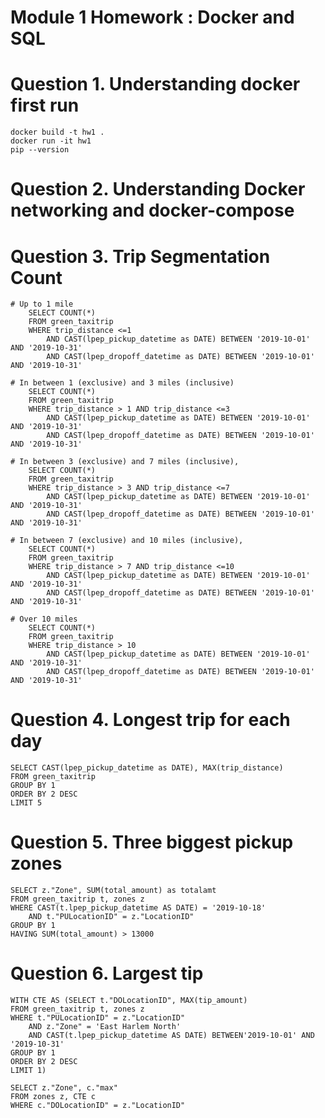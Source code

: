 # Module 1 Homework : Docker and SQL
# Question 1. Understanding docker first run
    docker build -t hw1 .
    docker run -it hw1
    pip --version

# Question 2. Understanding Docker networking and docker-compose

# Question 3. Trip Segmentation Count
    # Up to 1 mile
        SELECT COUNT(*) 
        FROM green_taxitrip
        WHERE trip_distance <=1
            AND CAST(lpep_pickup_datetime as DATE) BETWEEN '2019-10-01' AND '2019-10-31'
            AND CAST(lpep_dropoff_datetime as DATE) BETWEEN '2019-10-01' AND '2019-10-31'

    # In between 1 (exclusive) and 3 miles (inclusive)
        SELECT COUNT(*) 
        FROM green_taxitrip
        WHERE trip_distance > 1 AND trip_distance <=3
            AND CAST(lpep_pickup_datetime as DATE) BETWEEN '2019-10-01' AND '2019-10-31'
            AND CAST(lpep_dropoff_datetime as DATE) BETWEEN '2019-10-01' AND '2019-10-31'

    # In between 3 (exclusive) and 7 miles (inclusive),
        SELECT COUNT(*) 
        FROM green_taxitrip
        WHERE trip_distance > 3 AND trip_distance <=7
            AND CAST(lpep_pickup_datetime as DATE) BETWEEN '2019-10-01' AND '2019-10-31'
            AND CAST(lpep_dropoff_datetime as DATE) BETWEEN '2019-10-01' AND '2019-10-31'

    # In between 7 (exclusive) and 10 miles (inclusive),
        SELECT COUNT(*) 
        FROM green_taxitrip
        WHERE trip_distance > 7 AND trip_distance <=10
            AND CAST(lpep_pickup_datetime as DATE) BETWEEN '2019-10-01' AND '2019-10-31'
            AND CAST(lpep_dropoff_datetime as DATE) BETWEEN '2019-10-01' AND '2019-10-31'

    # Over 10 miles
        SELECT COUNT(*) 
        FROM green_taxitrip
        WHERE trip_distance > 10
            AND CAST(lpep_pickup_datetime as DATE) BETWEEN '2019-10-01' AND '2019-10-31'
            AND CAST(lpep_dropoff_datetime as DATE) BETWEEN '2019-10-01' AND '2019-10-31'

# Question 4. Longest trip for each day
    SELECT CAST(lpep_pickup_datetime as DATE), MAX(trip_distance) 
    FROM green_taxitrip
    GROUP BY 1
    ORDER BY 2 DESC
    LIMIT 5

# Question 5. Three biggest pickup zones
    SELECT z."Zone", SUM(total_amount) as totalamt
    FROM green_taxitrip t, zones z
    WHERE CAST(t.lpep_pickup_datetime AS DATE) = '2019-10-18'
        AND t."PULocationID" = z."LocationID"
    GROUP BY 1 
    HAVING SUM(total_amount) > 13000


# Question 6. Largest tip
    WITH CTE AS (SELECT t."DOLocationID", MAX(tip_amount)
    FROM green_taxitrip t, zones z
    WHERE t."PULocationID" = z."LocationID"
        AND z."Zone" = 'East Harlem North' 
        AND CAST(t.lpep_pickup_datetime AS DATE) BETWEEN'2019-10-01' AND '2019-10-31'
    GROUP BY 1
    ORDER BY 2 DESC
    LIMIT 1)

    SELECT z."Zone", c."max"
    FROM zones z, CTE c
    WHERE c."DOLocationID" = z."LocationID"

